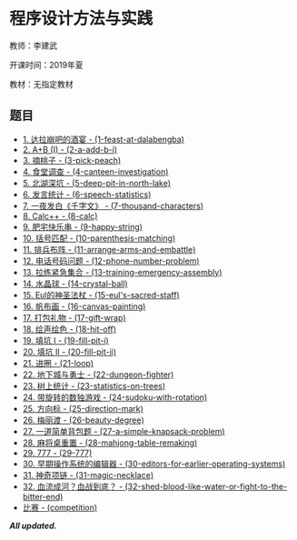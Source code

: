 # 程序设计方法与实践

教师：李建武

开课时间：2019年夏

教材：无指定教材

## 题目

- [1. 达拉崩吧的酒宴 - (1-feast-at-dalabengba)](https://github.com/Hyperzsb/BIT/tree/master/2019/programming-method-and-practice/1-feast-at-dalabengba)
- [2. A+B (I) - (2-a-add-b-i)](https://github.com/Hyperzsb/BIT/tree/master/2019/programming-method-and-practice/2-a-add-b-i)
- [3. 摘桃子 - (3-pick-peach)](https://github.com/Hyperzsb/BIT/tree/master/2019/programming-method-and-practice/3-pick-peach)
- [4. 食堂调查 - (4-canteen-investigation)](https://github.com/Hyperzsb/BIT/tree/master/2019/programming-method-and-practice/4-canteen-investigation)
- [5. 北湖深坑 - (5-deep-pit-in-north-lake)](https://github.com/Hyperzsb/BIT/tree/master/2019/programming-method-and-practice/5-deep-pit-in-north-lake)
- [6. 发言统计 - (6-speech-statistics)](https://github.com/Hyperzsb/BIT/tree/master/2019/programming-method-and-practice/6-speech-statistics)
- [7. 一夜发白《千字文》 - (7-thousand-characters)](https://github.com/Hyperzsb/BIT/tree/master/2019/programming-method-and-practice/7-thousand-characters)
- [8. Calc++ - (8-calc)](https://github.com/Hyperzsb/BIT/tree/master/2019/programming-method-and-practice/8-calc)
- [9. 肥宅快乐串 - (9-happy-string)](https://github.com/Hyperzsb/BIT/tree/master/2019/programming-method-and-practice/9-happy-string)
- [10. 括号匹配 - (10-parenthesis-matching)](https://github.com/Hyperzsb/BIT/tree/master/2019/programming-method-and-practice/10-parenthesis-matching)
- [11. 排兵布阵 - (11-arrange-arms-and-embattle)](https://github.com/Hyperzsb/BIT/tree/master/2019/programming-method-and-practice/11-arrange-arms-and-embattle)
- [12. 电话号码问题 - (12-phone-number-problem)](https://github.com/Hyperzsb/BIT/tree/master/2019/programming-method-and-practice/12-phone-number-problem)
- [13. 拉练紧急集合 - (13-training-emergency-assembly)](https://github.com/Hyperzsb/BIT/tree/master/2019/programming-method-and-practice/13-training-emergency-assembly)
- [14. 水晶球 - (14-crystal-ball)](https://github.com/Hyperzsb/BIT/tree/master/2019/programming-method-and-practice/14-crystal-ball)
- [15. Eul的神圣法杖 - (15-eul's-sacred-staff)](https://github.com/Hyperzsb/BIT/tree/master/2019/programming-method-and-practice/15-eul's-sacred-staff)
- [16. 帆布画 - (16-canvas-painting)](https://github.com/Hyperzsb/BIT/tree/master/2019/programming-method-and-practice/16-canvas-painting)
- [17. 打包礼物 - (17-gift-wrap)](https://github.com/Hyperzsb/BIT/tree/master/2019/programming-method-and-practice/17-gift-wrap)
- [18. 绘声绘色 - (18-hit-off)](https://github.com/Hyperzsb/BIT/tree/master/2019/programming-method-and-practice/18-hit-off)
- [19. 填坑 I - (19-fill-pit-i)](https://github.com/Hyperzsb/BIT/tree/master/2019/programming-method-and-practice/19-fill-pit-i)
- [20. 填坑 II - (20-fill-pit-ii)](https://github.com/Hyperzsb/BIT/tree/master/2019/programming-method-and-practice/20-fill-pit-ii)
- [21. 进圈 - (21-loop)](https://github.com/Hyperzsb/BIT/tree/master/2019/programming-method-and-practice/21-loop)
- [22. 地下城与勇士 - (22-dungeon-fighter)](https://github.com/Hyperzsb/BIT/tree/master/2019/programming-method-and-practice/22-dungeon-fighter)
- [23. 树上统计 - (23-statistics-on-trees)](https://github.com/Hyperzsb/BIT/tree/master/2019/programming-method-and-practice/23-statistics-on-trees)
- [24. 带旋转的数独游戏 - (24-sudoku-with-rotation)](https://github.com/Hyperzsb/BIT/tree/master/2019/programming-method-and-practice/24-sudoku-with-rotation)
- [25. 方向标 - (25-direction-mark)](https://github.com/Hyperzsb/BIT/tree/master/2019/programming-method-and-practice/25-direction-mark)
- [26. 梅丽渡 - (26-beauty-degree)](https://github.com/Hyperzsb/BIT/tree/master/2019/programming-method-and-practice/26-beauty-degree)
- [27. 一道简单背包题 - (27-a-simple-knapsack-problem)](https://github.com/Hyperzsb/BIT/tree/master/2019/programming-method-and-practice/27-a-simple-knapsack-problem)
- [28. 麻将桌重置 - (28-mahjong-table-remaking)](https://github.com/Hyperzsb/BIT/tree/master/2019/programming-method-and-practice/28-mahjong-table-remaking)
- [29. 777 - (29-777)](https://github.com/Hyperzsb/BIT/tree/master/2019/programming-method-and-practice/29-777)
- [30. 早期操作系统的编辑器 - (30-editors-for-earlier-operating-systems)](https://github.com/Hyperzsb/BIT/tree/master/2019/programming-method-and-practice/30-editors-for-earlier-operating-systems)
- [31. 神奇项链 - (31-magic-necklace)](https://github.com/Hyperzsb/BIT/tree/master/2019/programming-method-and-practice/31-magic-necklace)
- [32. 血流成河？血战到底？ - (32-shed-blood-like-water-or-fight-to-the-bitter-end)](https://github.com/Hyperzsb/BIT/tree/master/2019/programming-method-and-practice/32-shed-blood-like-water-or-fight-to-the-bitter-end)
- [比赛 - (competition)](https://github.com/Hyperzsb/BIT/tree/master/2019/programming-method-and-practice/competition)

***All updated.***